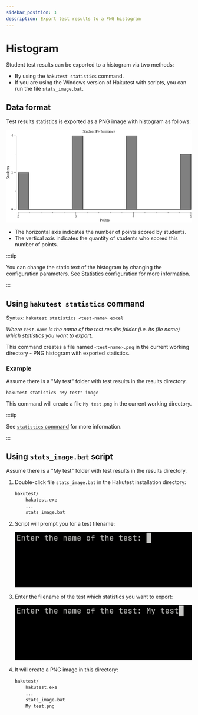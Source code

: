 ```yaml
---
sidebar_position: 3
description: Export test results to a PNG histogram
---
```


# Histogram

Student test results can be exported to a histogram via two methods:

-   By using the `hakutest statistics` command.
-   If you are using the Windows version of Hakutest with scripts, you can run the file `stats_image.bat`.

## Data format

Test results statistics is exported as a PNG image with histogram as follows:

![Histogram example](./img/histogram.png)

-   The horizontal axis indicates the number of points scored by students.
-   The vertical axis indicates the quantity of students who scored this number of points.

:::tip

You can change the static text of the histogram by changing the configuration parameters. See [Statistics configuration](/docs/configuration/stats#image) for more information.

:::

## Using `hakutest statistics` command

Syntax: `hakutest statistics <test-name> excel`

_Where `test-name` is the name of the test results folder (i.e. its file name) which statistics you want to export_.

This command creates a file named `<test-name>.png` in the current working directory - PNG histogram with exported statistics.

### Example

Assume there is a "My test" folder with test results in the results directory.

```shell title='Command'
hakutest statistics "My test" image
```

This command will create a file `My test.png` in the current working directory.

:::tip

See [`statistics` command](/docs/cli/statistics) for more information.

:::

## Using `stats_image.bat` script

Assume there is a "My test" folder with test results in the results directory.

1. Double-click file `stats_image.bat` in the Hakutest installation directory:

    ```txt {4} title='Directory structure'
    hakutest/
        hakutest.exe
        ...
        stats_image.bat
    ```

2. Script will prompt you for a test filename:

    ![Script prompt](./img/script-stats-prompt-empty.png)

3. Enter the filename of the test which statistics you want to export:

    ![Script prompt with value entered](./img/script-stats-prompt-value.png)

4. It will create a PNG image in this directory:

    ```txt {5} title='Directory structure'
    hakutest/
        hakutest.exe
        ...
        stats_image.bat
        My test.png
    ```
